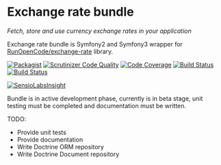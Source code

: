Exchange rate bundle
====
*Fetch, store and use currency exchange rates in your application*

Exchange rate bundle is Symfony2 and Symfony3 wrapper for [RunOpenCode/exchange-rate](https://github.com/RunOpenCode/exchange-rate) 
library.

[![Packagist](https://img.shields.io/packagist/v/RunOpenCode/exchange-rate-bundle.svg)](https://packagist.org/packages/runopencode/exchange-rate-bundle)
[![Scrutinizer Code Quality](https://scrutinizer-ci.com/g/RunOpenCode/exchange-rate-bundle/badges/quality-score.png?b=master)](https://scrutinizer-ci.com/g/RunOpenCode/exchange-rate-bundle/?branch=master)
[![Code Coverage](https://scrutinizer-ci.com/g/RunOpenCode/exchange-rate-bundle/badges/coverage.png?b=master)](https://scrutinizer-ci.com/g/RunOpenCode/exchange-rate-bundle/?branch=master)
[![Build Status](https://scrutinizer-ci.com/g/RunOpenCode/exchange-rate-bundle/badges/build.png?b=master)](https://scrutinizer-ci.com/g/RunOpenCode/exchange-rate-bundle/build-status/master)
[![Build Status](https://travis-ci.org/RunOpenCode/exchange-rate-bundle.svg?branch=master)](https://travis-ci.org/RunOpenCode/exchange-rate-bundle)

[![SensioLabsInsight](https://insight.sensiolabs.com/projects/7d45e1cd-63a2-474e-a252-9a11ee8faafb/big.png)](https://insight.sensiolabs.com/projects/7d45e1cd-63a2-474e-a252-9a11ee8faafb)


Bundle is in active development phase, currently is in beta stage, unit testing must be completed and documentation must be 
written.

TODO:

- Provide unit tests
- Provide documentation
- Write Doctrine ORM repository
- Write Doctrine Document repository